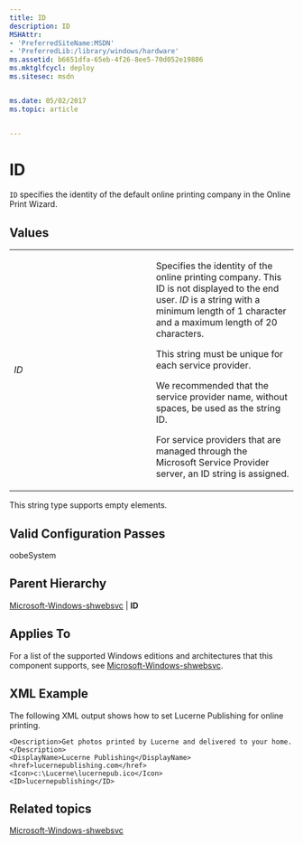 ```yaml
---
title: ID
description: ID
MSHAttr:
- 'PreferredSiteName:MSDN'
- 'PreferredLib:/library/windows/hardware'
ms.assetid: b6651dfa-65eb-4f26-8ee5-70d052e19886
ms.mktglfcycl: deploy
ms.sitesec: msdn


ms.date: 05/02/2017
ms.topic: article


---
```


# ID


`ID` specifies the identity of the default online printing company in the Online Print Wizard.

## Values


<table>
<colgroup>
<col width="50%" />
<col width="50%" />
</colgroup>
<tbody>
<tr class="odd">
<td><p><em>ID</em></p></td>
<td><p>Specifies the identity of the online printing company. This ID is not displayed to the end user. <em>ID</em> is a string with a minimum length of 1 character and a maximum length of 20 characters.</p>
<p>This string must be unique for each service provider.</p>
<p>We recommended that the service provider name, without spaces, be used as the string ID.</p>
<p>For service providers that are managed through the Microsoft Service Provider server, an ID string is assigned.</p></td>
</tr>
</tbody>
</table>

 

This string type supports empty elements.

## Valid Configuration Passes


oobeSystem

## Parent Hierarchy


[Microsoft-Windows-shwebsvc](microsoft-windows-shwebsvc.md) | **ID**

## Applies To


For a list of the supported Windows editions and architectures that this component supports, see [Microsoft-Windows-shwebsvc](microsoft-windows-shwebsvc.md).

## XML Example


The following XML output shows how to set Lucerne Publishing for online printing.

```
<Description>Get photos printed by Lucerne and delivered to your home.</Description>
<DisplayName>Lucerne Publishing</DisplayName>
<href>lucernepublishing.com</href>
<Icon>c:\Lucerne\lucernepub.ico</Icon>
<ID>lucernepublishing</ID>
```

## Related topics


[Microsoft-Windows-shwebsvc](microsoft-windows-shwebsvc.md)

 

 








